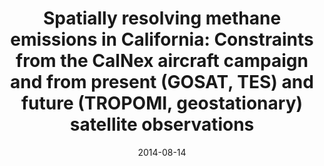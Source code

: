 ---
title: "Spatially resolving methane emissions in California: Constraints from the CalNex aircraft campaign and from present (GOSAT, TES) and future (TROPOMI, geostationary) satellite observations"
collection: publications
permalink: /publication/2014-08-14-Wecht
date: 2014-08-14
venue: 'Atmospheric Chemistry and Physics'
paperurl: 'https://doi.org/doi:10.5194/acp-14-8173-2014'
citation: '<b>14</b> - Wecht K.J., Jacob D.J., Sulprizio M.P., Santoni G.W., Wofsy S.C. et al., Spatially resolving methane emissions in California: Constraints from the CalNex aircraft campaign and from present (GOSAT, TES) and future (TROPOMI, geostationary) satellite observations, Atmospheric Chemistry and Physics, 14, 8173-8184, (2014-08-14). <a href=&quot;https://doi.org/doi:10.5194/acp-14-8173-2014&quot;>doi:10.5194/acp-14-8173-2014</a> (cited 62 times)

'
---
